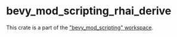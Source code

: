 # bevy_mod_scripting_rhai_derive

This crate is a part of the ["bevy_mod_scripting" workspace](https://github.com/makspll/bevy_mod_scripting).